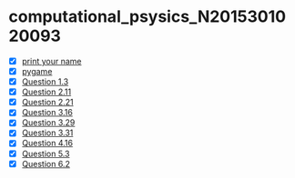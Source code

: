 # computational_psysics_N2015301020093
- [x] [print your name](https://www.zybuluo.com/2015301020093/note/884609)<br>
- [x] [pygame](https://www.zybuluo.com/2015301020093/note/895429)<br>
- [x] [Question 1.3](https://www.zybuluo.com/2015301020093/note/901756)<br>
- [x] [Question 2.11](https://www.zybuluo.com/2015301020093/note/921996)<br>
- [x] [Question 2.21](https://www.zybuluo.com/2015301020093/note/921996)<br>
- [x] [Question 3.16](https://www.zybuluo.com/2015301020093/note/930760)<br>
- [x] [Question 3.29](https://www.zybuluo.com/2015301020093/note/939258)<br>
- [x] [Question 3.31](https://www.zybuluo.com/2015301020093/note/957089)<br>
- [x] [Question 4.16](https://www.zybuluo.com/2015301020093/note/971436)<br>
- [x] [Question 5.3](https://www.zybuluo.com/2015301020093/note/987681)<br>
- [x] [Question 6.2](https://www.zybuluo.com/2015301020093/note/987736)<br>

